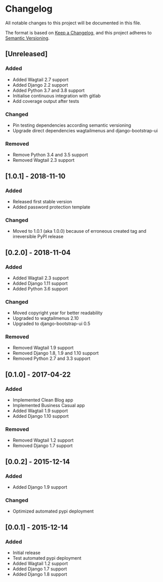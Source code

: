 # Changelog
All notable changes to this project will be documented in this file.

The format is based on [Keep a Changelog][keepachangelog], and this project adheres to [Semantic Versioning][semver].

## [Unreleased]
### Added
* Added Wagtail 2.7 support
* Added Django 2.2 support
* Added Python 3.7 and 3.8 support
* Initialise continuous integration with gitlab
* Add coverage output after tests

### Changed
* Pin testing dependencies according semantic versioning
* Upgrade direct dependencies wagtailmenus and django-bootstrap-ui

### Removed
* Remove Python 3.4 and 3.5 support
* Removed Wagtail 2.3 support

## [1.0.1] - 2018-11-10
### Added
* Released first stable version
* Added password protection template

### Changed
* Moved to 1.0.1 (aka 1.0.0) because of erroneous created tag and irreversible PyPI release

## [0.2.0] - 2018-11-04
### Added
* Added Wagtail 2.3 support
* Added Django 1.11 support
* Added Python 3.6 support

### Changed
* Moved copyright year for better readability
* Upgraded to wagtailmenus 2.10
* Upgraded to django-bootstrap-ui 0.5

### Removed
* Removed Wagtail 1.9 support
* Removed Django 1.8, 1.9 and 1.10 support
* Removed Python 2.7 and 3.3 support

## [0.1.0] - 2017-04-22
### Added
* Implemented Clean Blog app
* Implemented Business Casual app
* Added Wagtail 1.9 support
* Added Django 1.10 support

### Removed
* Removed Wagtail 1.2 support
* Removed Django 1.7 support

## [0.0.2] - 2015-12-14
### Added
* Added Django 1.9 support

### Changed
* Optimized automated pypi deployment

## [0.0.1] - 2015-12-14
### Added
* Initial release
* Test automated pypi deployment
* Added Wagtail 1.2 support
* Added Django 1.7 support
* Added Django 1.8 support

[keepachangelog]: https://keepachangelog.com/en/1.0.0/
[semver]: https://semver.org/spec/v2.0.0.html

